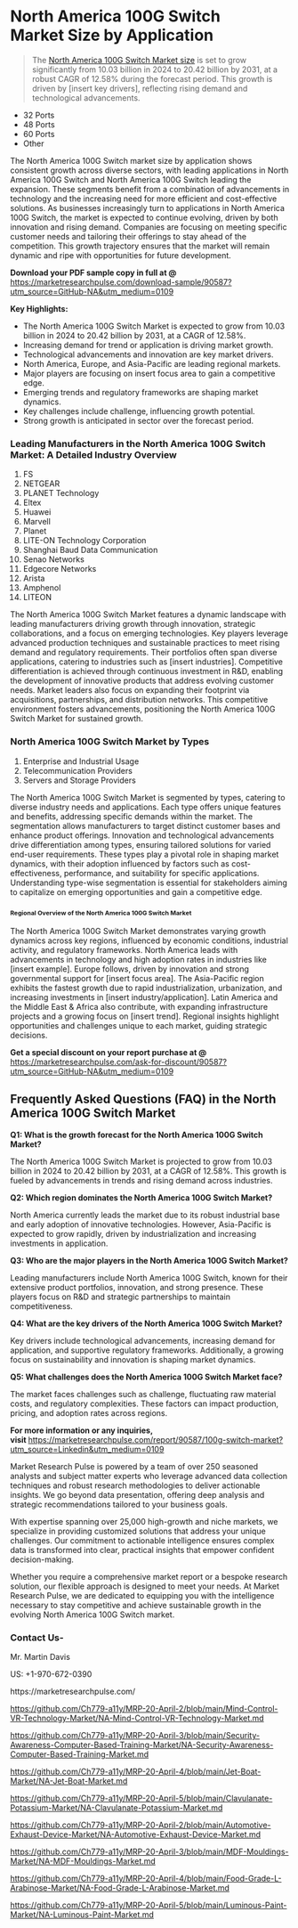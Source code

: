 <h1>North America 100G Switch Market&nbsp;Size by Application</h1><blockquote><p>The <a href="https://marketresearchpulse.com/download-sample/90587?utm_source=GitHub-NA&amp;utm_medium=0109">North America 100G Switch Market size</a> is set to grow significantly from 10.03 billion in 2024 to 20.42 billion by 2031, at a robust CAGR of 12.58% during the forecast period. This growth is driven by [insert key drivers], reflecting rising demand and technological advancements.</p></blockquote><ul><li>32 Ports<li> 48 Ports<li> 60 Ports<li> Other</li></ul><p>The North America 100G Switch market size by application shows consistent growth across diverse sectors, with leading applications in North America 100G Switch and North America 100G Switch leading the expansion. These segments benefit from a combination of advancements in technology and the increasing need for more efficient and cost-effective solutions. As businesses increasingly turn to applications in North America 100G Switch, the market is expected to continue evolving, driven by both innovation and rising demand. Companies are focusing on meeting specific customer needs and tailoring their offerings to stay ahead of the competition. This growth trajectory ensures that the market will remain dynamic and ripe with opportunities for future development.</p><p><strong>Download your PDF sample copy in full at @ </strong><a href="https://marketresearchpulse.com/download-sample/90587?utm_source=GitHub-NA&amp;utm_medium=0109">https://marketresearchpulse.com/download-sample/90587?utm_source=GitHub-NA&amp;utm_medium=0109</a></p><p><strong>Key Highlights: </strong></p><ul><li>The North America 100G Switch Market is expected to grow from 10.03 billion in 2024 to 20.42 billion by 2031, at a CAGR of 12.58%.</li><li>Increasing demand for trend or application is driving market growth.</li><li>Technological advancements and innovation are key market drivers.</li><li>North America, Europe, and Asia-Pacific are leading regional markets.</li><li>Major players are focusing on insert focus area to gain a competitive edge.</li><li>Emerging trends and regulatory frameworks are shaping market dynamics.</li><li>Key challenges include challenge, influencing growth potential.</li><li>Strong growth is anticipated in sector over the forecast period.</li></ul><h3>Leading Manufacturers in the North America 100G Switch Market: A Detailed Industry Overview</h3><ol><li>FS</li><li>NETGEAR</li><li>PLANET Technology</li><li>Eltex</li><li>Huawei</li><li>Marvell</li><li>Planet</li><li>LITE-ON Technology Corporation</li><li>Shanghai Baud Data Communication</li><li>Senao Networks</li><li>Edgecore Networks</li><li>Arista</li><li>Amphenol</li><li>LITEON</li></ol><div class="flex max-w-full flex-col flex-grow"><div class="min-h-8 text-message flex w-full flex-col items-end gap-2 whitespace-normal break-words [.text-message+&amp;]:mt-5" dir="auto" data-message-author-role="assistant" data-message-id="fd8432e4-4910-450d-b182-61b7bfb0a01f" data-message-model-slug="gpt-4o"><div class="flex w-full flex-col gap-1 empty:hidden first:pt-[3px]"><div class="markdown prose w-full break-words dark:prose-invert light"><p>The North America 100G Switch Market features a dynamic landscape with leading manufacturers driving growth through innovation, strategic collaborations, and a focus on emerging technologies. Key players leverage advanced production techniques and sustainable practices to meet rising demand and regulatory requirements. Their portfolios often span diverse applications, catering to industries such as [insert industries]. Competitive differentiation is achieved through continuous investment in R&amp;D, enabling the development of innovative products that address evolving customer needs. Market leaders also focus on expanding their footprint via acquisitions, partnerships, and distribution networks. This competitive environment fosters advancements, positioning the North America 100G Switch Market for sustained growth.</p></div></div></div></div><h3>North America 100G Switch Market by Types</h3><ol><li>Enterprise and Industrial Usage<li> Telecommunication Providers<li> Servers and Storage Providers</li></ol><div class="flex max-w-full flex-col flex-grow"><div class="min-h-8 text-message flex w-full flex-col items-end gap-2 whitespace-normal break-words [.text-message+&amp;]:mt-5" dir="auto" data-message-author-role="assistant" data-message-id="084470be-0bb7-4664-bddf-5156b4f41249" data-message-model-slug="gpt-4o-mini"><div class="flex w-full flex-col gap-1 empty:hidden first:pt-[3px]"><div class="markdown prose w-full break-words dark:prose-invert light"><p>The North America 100G Switch Market is segmented by types, catering to diverse industry needs and applications. Each type offers unique features and benefits, addressing specific demands within the market. The segmentation allows manufacturers to target distinct customer bases and enhance product offerings. Innovation and technological advancements drive differentiation among types, ensuring tailored solutions for varied end-user requirements. These types play a pivotal role in shaping market dynamics, with their adoption influenced by factors such as cost-effectiveness, performance, and suitability for specific applications. Understanding type-wise segmentation is essential for stakeholders aiming to capitalize on emerging opportunities and gain a competitive edge.</p></div></div></div></div><h3><span style="font-size: 11px;">Regional Overview of the North America 100G Switch Market</span></h3><div class="flex max-w-full flex-col flex-grow"><div class="min-h-8 text-message flex w-full flex-col items-end gap-2 whitespace-normal break-words [.text-message+&amp;]:mt-5" dir="auto" data-message-author-role="assistant" data-message-id="e9038762-ce64-4e30-91c9-9bd413514231" data-message-model-slug="gpt-4o-mini"><div class="flex w-full flex-col gap-1 empty:hidden first:pt-[3px]"><div class="markdown prose w-full break-words dark:prose-invert light"><p>The North America 100G Switch Market demonstrates varying growth dynamics across key regions, influenced by economic conditions, industrial activity, and regulatory frameworks. North America leads with advancements in technology and high adoption rates in industries like [insert example]. Europe follows, driven by innovation and strong governmental support for [insert focus area]. The Asia-Pacific region exhibits the fastest growth due to rapid industrialization, urbanization, and increasing investments in [insert industry/application]. Latin America and the Middle East &amp; Africa also contribute, with expanding infrastructure projects and a growing focus on [insert trend]. Regional insights highlight opportunities and challenges unique to each market, guiding strategic decisions.</p></div></div></div></div><p><strong>Get a special discount on your report purchase at @ </strong><a href="https://marketresearchpulse.com/ask-for-discount/90587?utm_source=GitHub-NA&amp;utm_medium=0109">https://marketresearchpulse.com/ask-for-discount/90587?utm_source=GitHub-NA&amp;utm_medium=0109</a></p><h2>Frequently Asked Questions (FAQ) in the North America 100G Switch Market</h2><p><strong>Q1: What is the growth forecast for the North America 100G Switch Market?</strong></p><p>The North America 100G Switch Market is projected to grow from 10.03 billion in 2024 to 20.42 billion by 2031, at a CAGR of 12.58%. This growth is fueled by advancements in trends and rising demand across industries.</p><p><strong>Q2: Which region dominates the North America 100G Switch Market?</strong></p><p>North America currently leads the market due to its robust industrial base and early adoption of innovative technologies. However, Asia-Pacific is expected to grow rapidly, driven by industrialization and increasing investments in application.</p><p><strong>Q3: Who are the major players in the North America 100G Switch Market?</strong></p><p>Leading manufacturers include North America 100G Switch, known for their extensive product portfolios, innovation, and strong presence. These players focus on R&amp;D and strategic partnerships to maintain competitiveness.</p><p><strong>Q4: What are the key drivers of the North America 100G Switch Market?</strong></p><p>Key drivers include technological advancements, increasing demand for application, and supportive regulatory frameworks. Additionally, a growing focus on sustainability and innovation is shaping market dynamics.</p><p><strong>Q5: What challenges does the North America 100G Switch Market face?</strong></p><p>The market faces challenges such as challenge, fluctuating raw material costs, and regulatory complexities. These factors can impact production, pricing, and adoption rates across regions.</p><p><strong>For more information or any inquiries, visit&nbsp;</strong><a href="https://marketresearchpulse.com/report/90587/100g-switch-market?utm_source=Linkedin&utm_medium=0109">https://marketresearchpulse.com/report/90587/100g-switch-market?utm_source=Linkedin&utm_medium=0109</a></p><p>Market Research Pulse is powered by a team of over 250 seasoned analysts and subject matter experts who leverage advanced data collection techniques and robust research methodologies to deliver actionable insights. We go beyond data presentation, offering deep analysis and strategic recommendations tailored to your business goals.</p><p>With expertise spanning over 25,000 high-growth and niche markets, we specialize in providing customized solutions that address your unique challenges. Our commitment to actionable intelligence ensures complex data is transformed into clear, practical insights that empower confident decision-making.</p><p>Whether you require a comprehensive market report or a bespoke research solution, our flexible approach is designed to meet your needs. At Market Research Pulse, we are dedicated to equipping you with the intelligence necessary to stay competitive and achieve sustainable growth in the evolving North America 100G Switch market.</p><h3><strong>Contact Us-</strong></h3><p>Mr. Martin Davis</p><p>US: +1-970-672-0390</p><p>https://marketresearchpulse.com/</p><p><a href="https://github.com/Ch779-a11y/MRP-20-April-2/blob/main/Mind-Control-VR-Technology-Market/NA-Mind-Control-VR-Technology-Market.md">https://github.com/Ch779-a11y/MRP-20-April-2/blob/main/Mind-Control-VR-Technology-Market/NA-Mind-Control-VR-Technology-Market.md</a></p><p><a href="https://github.com/Ch779-a11y/MRP-20-April-3/blob/main/Security-Awareness-Computer-Based-Training-Market/NA-Security-Awareness-Computer-Based-Training-Market.md">https://github.com/Ch779-a11y/MRP-20-April-3/blob/main/Security-Awareness-Computer-Based-Training-Market/NA-Security-Awareness-Computer-Based-Training-Market.md</a></p><p><a href="https://github.com/Ch779-a11y/MRP-20-April-4/blob/main/Jet-Boat-Market/NA-Jet-Boat-Market.md">https://github.com/Ch779-a11y/MRP-20-April-4/blob/main/Jet-Boat-Market/NA-Jet-Boat-Market.md</a></p><p><a href="https://github.com/Ch779-a11y/MRP-20-April-5/blob/main/Clavulanate-Potassium-Market/NA-Clavulanate-Potassium-Market.md">https://github.com/Ch779-a11y/MRP-20-April-5/blob/main/Clavulanate-Potassium-Market/NA-Clavulanate-Potassium-Market.md</a></p><p><a href="https://github.com/Ch779-a11y/MRP-20-April-2/blob/main/Automotive-Exhaust-Device-Market/NA-Automotive-Exhaust-Device-Market.md">https://github.com/Ch779-a11y/MRP-20-April-2/blob/main/Automotive-Exhaust-Device-Market/NA-Automotive-Exhaust-Device-Market.md</a></p><p><a href="https://github.com/Ch779-a11y/MRP-20-April-3/blob/main/MDF-Mouldings-Market/NA-MDF-Mouldings-Market.md">https://github.com/Ch779-a11y/MRP-20-April-3/blob/main/MDF-Mouldings-Market/NA-MDF-Mouldings-Market.md</a></p><p><a href="https://github.com/Ch779-a11y/MRP-20-April-4/blob/main/Food-Grade-L-Arabinose-Market/NA-Food-Grade-L-Arabinose-Market.md">https://github.com/Ch779-a11y/MRP-20-April-4/blob/main/Food-Grade-L-Arabinose-Market/NA-Food-Grade-L-Arabinose-Market.md</a></p><p><a href="https://github.com/Ch779-a11y/MRP-20-April-5/blob/main/Luminous-Paint-Market/NA-Luminous-Paint-Market.md">https://github.com/Ch779-a11y/MRP-20-April-5/blob/main/Luminous-Paint-Market/NA-Luminous-Paint-Market.md</a></p>
